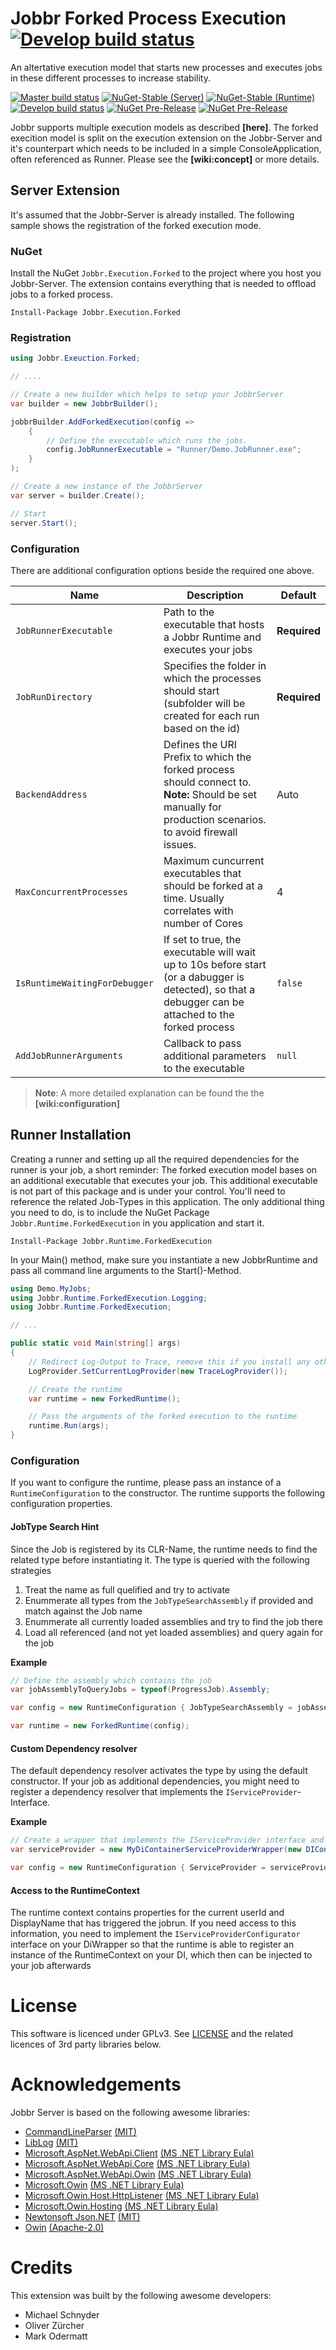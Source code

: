 # Jobbr Forked Process Execution [![Develop build status][execution-forked-badge-build-develop]][execution-forked-link-build]
An altertative execution model that starts new processes and executes jobs in these different processes to increase stability.

[![Master build status][execution-forked-badge-build-master]][execution-forked-link-build] 
[![NuGet-Stable (Server)][execution-forked-server-badge-nuget]][execution-forked-server-link-nuget]
[![NuGet-Stable (Runtime)][execution-forked-runtime-badge-nuget]][execution-forked-runtime-link-nuget]<br/> 
[![Develop build status][execution-forked-badge-build-develop]][execution-forked-link-build] 
[![NuGet Pre-Release][execution-forked-server-badge-nuget-pre]][execution-forked-server-link-nuget] 
[![NuGet Pre-Release][execution-forked-runtime-badge-nuget-pre]][execution-forked-runtime-link-nuget]

Jobbr supports multiple execution models as described **[here]**. The forked execition model is split on the execution extension on the Jobbr-Server and it's counterpart which needs to be included in a simple ConsoleApplication, often referenced as Runner. Please see the **[wiki:concept]** or more details.

## Server Extension
It's assumed that the Jobbr-Server is already installed. The following sample shows the registration of the forked execution mode.

### NuGet
Install the NuGet `Jobbr.Execution.Forked` to the project where you host you Jobbr-Server. The extension contains everything that is needed to offload jobs to a forked process.

	Install-Package Jobbr.Execution.Forked


### Registration
```c#
using Jobbr.Exeuction.Forked;

// ....

// Create a new builder which helps to setup your JobbrServer
var builder = new JobbrBuilder();

jobbrBuilder.AddForkedExecution(config =>
    {
        // Define the executable which runs the jobs. 
        config.JobRunnerExecutable = "Runner/Demo.JobRunner.exe";
    }
);

// Create a new instance of the JobbrServer
var server = builder.Create();

// Start
server.Start();
```

### Configuration
There are additional configuration options beside the required one above.

| Name | Description | Default |
| ---- | ----------- | ------- |
|`JobRunnerExecutable` | Path to the executable that hosts a Jobbr Runtime and executes your jobs | **Required** |
|`JobRunDirectory` | Specifies the folder in which the processes should start (subfolder will be created for each run based on the id) | **Required** |
|`BackendAddress` | Defines the URI Prefix to which the forked process should connect to. <br>**Note:** Should be set manually for production scenarios. to avoid firewall issues.  | Auto |
|`MaxConcurrentProcesses` | Maximum cuncurrent executables that should be forked at a time. Usually correlates with number of Cores | 4 |
|`IsRuntimeWaitingForDebugger` | If set to true, the executable will wait up to 10s before start (or a dabugger is detected), so that a debugger can be attached to the forked process | `false` |
|`AddJobRunnerArguments` | Callback to pass additional parameters to the executable | `null` |
> **Note**: A more detailed explanation can be found the the **[wiki:configuration]**

## Runner Installation
Creating a runner and setting up all the required dependencies for the runner is your job, a short reminder: The forked execution model bases on an additional executable that executes your job. This additional executable is not part of this package and is under your control. You'll need to reference the related Job-Types in this application. The only additional thing you need to do, is to include the NuGet Package `Jobbr.Runtime.ForkedExecution` in you application and start it.

    Install-Package Jobbr.Runtime.ForkedExecution

In your Main() method, make sure you instantiate a new JobbrRuntime and pass all command line arguments to the Start()-Method.

```c#
using Demo.MyJobs;
using Jobbr.Runtime.ForkedExecution.Logging;
using Jobbr.Runtime.ForkedExecution;

// ...

public static void Main(string[] args)
{
    // Redirect Log-Output to Trace, remove this if you install any other Log-Framework
    LogProvider.SetCurrentLogProvider(new TraceLogProvider());

    // Create the runtime
    var runtime = new ForkedRuntime();

    // Pass the arguments of the forked execution to the runtime
    runtime.Run(args);
}
```

### Configuration
If you want to configure the runtime, please pass an instance of a `RuntimeConfiguration` to the constructor. The runtime supports the following configuration properties.

#### JobType Search Hint
Since the Job is registered by its CLR-Name, the runtime needs to find the related type before instantiating it. The type is queried with the following strategies
1. Treat the name as full quelified and try to activate
2. Enummerate all types from the `JobTypeSearchAssembly` if provided and match against the Job name
3. Enummerate all currently loaded assemblies and try to find the job there
4. Load all referenced (and not yet loaded assemblies) and query again for the job

**Example**
```c#
// Define the assembly which contains the job
var jobAssemblyToQueryJobs = typeof(ProgressJob).Assembly;

var config = new RuntimeConfiguration { JobTypeSearchAssembly = jobAssemblyToQueryJobs };

var runtime = new ForkedRuntime(config);
```

#### Custom Dependency resolver
The default dependency resolver activates the type by using the default constructor. If your job as additional dependencies, you might need to register a dependency resolver that implements the `IServiceProvider`-Interface.

**Example**
```c#
// Create a wrapper that implements the IServiceProvider interface and delegates the calls to the used DI
var serviceProvider = new MyDiContainerServiceProviderWrapper(new DIContainer());

var config = new RuntimeConfiguration { ServiceProvider = serviceProvider };
```

#### Access to the RuntimeContext
The runtime context contains properties for the current userId and DisplayName that has triggered the jobrun. If you need access to this information, you need to implement the `IServiceProviderConfigurator` interface on your DiWrapper so that the runtime is able to register an instance of the RuntimeContext on your DI, which then can be injected to your job afterwards

# License
This software is licenced under GPLv3. See [LICENSE](LICENSE) and the related licences of 3rd party libraries below.

# Acknowledgements
Jobbr Server is based on the following awesome libraries:
* [CommandLineParser](https://github.com/gsscoder/commandline) [(MIT)](https://github.com/gsscoder/commandline/blob/master/License.md)
* [LibLog](https://github.com/damianh/LibLog) [(MIT)](https://github.com/damianh/LibLog/blob/master/licence.txt)
* [Microsoft.AspNet.WebApi.Client](https://www.asp.net/web-api) [(MS .NET Library Eula)](https://www.microsoft.com/web/webpi/eula/net_library_eula_enu.htm)
* [Microsoft.AspNet.WebApi.Core](https://www.asp.net/web-api) [(MS .NET Library Eula)](https://www.microsoft.com/web/webpi/eula/net_library_eula_enu.htm)
* [Microsoft.AspNet.WebApi.Owin](https://www.asp.net/web-api) [(MS .NET Library Eula)](https://www.microsoft.com/web/webpi/eula/net_library_eula_enu.htm)
* [Microsoft.Owin](https://github.com/aspnet/AspNetKatana/) [(MS .NET Library Eula)](https://www.microsoft.com/web/webpi/eula/net_library_eula_enu.htm)
* [Microsoft.Owin.Host.HttpListener](https://github.com/aspnet/AspNetKatana/) [(MS .NET Library Eula)](https://www.microsoft.com/web/webpi/eula/net_library_eula_enu.htm)
* [Microsoft.Owin.Hosting](https://github.com/aspnet/AspNetKatana/) [(MS .NET Library Eula)](https://www.microsoft.com/web/webpi/eula/net_library_eula_enu.htm) 
* [Newtonsoft Json.NET](https://github.com/JamesNK/Newtonsoft.Json) [(MIT)](https://github.com/JamesNK/Newtonsoft.Json/blob/master/LICENSE.md)
* [Owin](https://github.com/owin-contrib/owin-hosting) [(Apache-2.0)](https://github.com/owin-contrib/owin-hosting/blob/master/LICENSE.txt)

# Credits
This extension was built by the following awesome developers:
* Michael Schnyder
* Oliver Zürcher
* Mark Odermatt

[execution-forked-link-build]:                  https://ci.appveyor.com/project/Jobbr/jobbr-execution-forked         
[execution-forked-server-link-nuget]:           https://www.nuget.org/packages/Jobbr.Execution.Forked
[execution-forked-runtime-link-nuget]:          https://www.nuget.org/packages/Jobbr.Runtime.ForkedExecution

[execution-forked-badge-build-develop]:         https://img.shields.io/appveyor/ci/Jobbr/jobbr-execution-forked/develop.svg?label=develop
[execution-forked-badge-build-master]:          https://img.shields.io/appveyor/ci/Jobbr/jobbr-execution-forked/master.svg?label=master
[execution-forked-server-badge-nuget]:          https://img.shields.io/nuget/v/Jobbr.Execution.Forked.svg?label=NuGet%20stable%20%28Extension%29
[execution-forked-server-badge-nuget-pre]:      https://img.shields.io/nuget/vpre/Jobbr.Execution.Forked.svg?label=NuGet%20pre%20%28Extension%29
[execution-forked-runtime-badge-nuget]:         https://img.shields.io/nuget/v/Jobbr.Runtime.ForkedExecution.svg?label=NuGet%20stable%20%28Runtime%29
[execution-forked-runtime-badge-nuget-pre]:     https://img.shields.io/nuget/vpre/Jobbr.Runtime.ForkedExecution.svg?label=NuGet%20pre%20%28Runtime%29